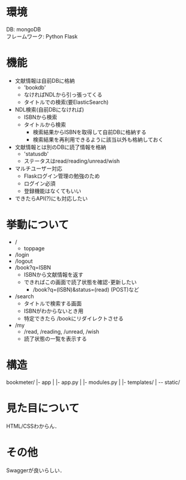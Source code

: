 # 環境
DB: mongoDB  
フレームワーク: Python Flask

# 機能
- 文献情報は自前DBに格納
    - 'bookdb'
    - なければNDLから引っ張ってくる
    - タイトルでの検索(要ElasticSearch)
- NDL検索(自前DBになければ)
    - ISBNから検索
    - タイトルから検索
        - 検索結果からISBNを取得して自前DBに格納する
        - 検索結果を再利用できるように該当以外も格納しておく
- 文献情報とは別のDBに読了情報を格納
    - 'statusdb'
    - ステータスはread/reading/unread/wish
- マルチユーザー対応
    - Flaskログイン管理の勉強のため
    - ログイン必須
    - 登録機能はなくてもいい
- できたらAPI(?)にも対応したい

# 挙動について
- /
    - toppage
- /login
- /logout
- /book?q=ISBN  
    - ISBNから文献情報を返す
    - できればこの画面で読了状態を確認･更新したい
        - /book?q=(ISBN)&status=(read)  (POST)など
- /search  
    - タイトルで検索する画面  
    - ISBNがわからないとき用
    - 特定できたら /bookにリダイレクトさせる
- /my
    - /read, /reading, /unread, /wish
    - 読了状態の一覧を表示する

# 構造
bookmeter/
|- app
|  |- app.py
|  |- modules.py
|  |- templates/
|  -- static/

# 見た目について
HTML/CSSわからん．

# その他
Swaggerが良いらしい．